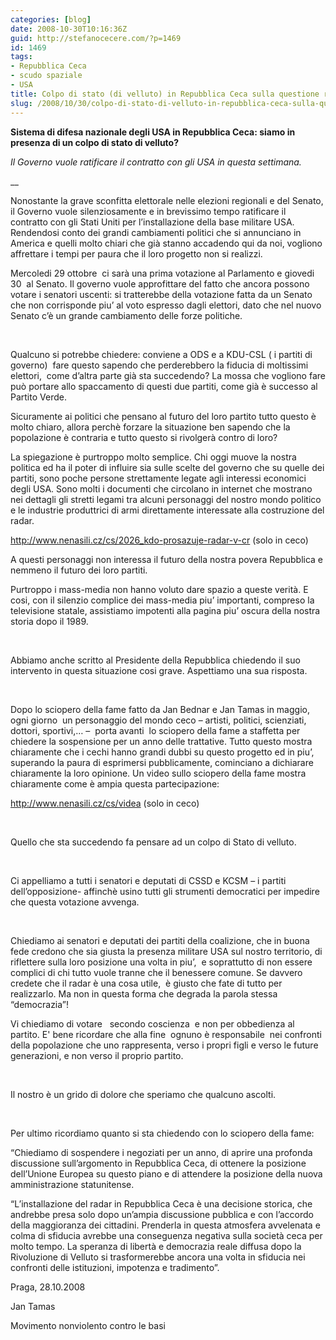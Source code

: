 ```yaml
---
categories: [blog]
date: 2008-10-30T10:16:36Z
guid: http://stefanocecere.com/?p=1469
id: 1469
tags:
- Repubblica Ceca
- scudo spaziale
- USA
title: Colpo di stato (di velluto) in Repubblica Ceca sulla questione radar?
slug: /2008/10/30/colpo-di-stato-di-velluto-in-repubblica-ceca-sulla-questione-radar/
---
```


**Sistema di difesa nazionale degli USA in Repubblica Ceca: siamo in presenza di un colpo di stato di velluto?**

_Il Governo vuole ratificare il contratto con gli USA in questa settimana._

__

Nonostante la grave sconfitta elettorale nelle elezioni regionali e del Senato, il Governo vuole silenziosamente e in brevissimo tempo ratificare il contratto con gli Stati Uniti per l’installazione della base militare USA. Rendendosi conto dei grandi cambiamenti politici che si annunciano in America e quelli molto chiari che già stanno accadendo qui da noi, vogliono affrettare i tempi per paura che il loro progetto non si realizzi.

Mercoledi 29 ottobre  ci sarà una prima votazione al Parlamento e giovedi 30  al Senato. Il governo vuole approfittare del fatto che ancora possono votare i senatori uscenti: si tratterebbe della votazione fatta da un Senato che non corrisponde piu’ al voto espresso dagli elettori, dato che nel nuovo Senato c’è un grande cambiamento delle forze politiche.

 

Qualcuno si potrebbe chiedere: conviene a ODS e a KDU-CSL ( i partiti di governo)  fare questo sapendo che perderebbero la fiducia di moltissimi elettori,  come d’altra parte già sta succedendo? La mossa che vogliono fare può portare allo spaccamento di questi due partiti, come già è successo al Partito Verde.

Sicuramente ai politici che pensano al futuro del loro partito tutto questo è molto chiaro, allora perchè forzare la situazione ben sapendo che la popolazione è contraria e tutto questo si rivolgerà contro di loro?

La spiegazione è purtroppo molto semplice. Chi oggi muove la nostra politica ed ha il poter di influire sia sulle scelte del governo che su quelle dei partiti, sono poche persone strettamente legate agli interessi economici degli USA. Sono molti i documenti che circolano in internet che mostrano nei dettagli gli stretti legami tra alcuni personaggi del nostro mondo politico e le industrie produttrici di armi direttamente interessate alla costruzione del radar.

<span><a href="http://www.nenasili.cz/cs/2026_kdo-prosazuje-radar-v-cr">http://www.nenasili.cz/cs/2026_kdo-prosazuje-radar-v-cr</a></span> (solo in ceco)

A questi personaggi non interessa il futuro della nostra povera Repubblica e nemmeno il futuro dei loro partiti.

Purtroppo i mass-media non hanno voluto dare spazio a queste verità. E cosi, con il silenzio complice dei mass-media piu’ importanti, compreso la televisione statale, assistiamo impotenti alla pagina piu’ oscura della nostra storia dopo il 1989.

 

Abbiamo anche scritto al Presidente della Repubblica chiedendo il suo intervento in questa situazione cosi grave. Aspettiamo una sua risposta.

 

Dopo lo sciopero della fame fatto da Jan Bednar e Jan Tamas in maggio, ogni giorno  un personaggio del mondo ceco – artisti, politici, scienziati, dottori, sportivi,… –  porta avanti  lo sciopero della fame a staffetta per chiedere la sospensione per un anno delle trattative. Tutto questo mostra chiaramente che i cechi hanno grandi dubbi su questo progetto ed in piu’, superando la paura di esprimersi pubblicamente, cominciano a dichiarare chiaramente la loro opinione. Un video sullo sciopero della fame mostra chiaramente come è ampia questa partecipazione:

<span><a href="http://www.nenasili.cz/cs/videa">http://www.nenasili.cz/cs/videa</a></span> (solo in ceco)

 

Quello che sta succedendo fa pensare ad un colpo di Stato di velluto.

 

Ci appelliamo a tutti i senatori e deputati di CSSD e KCSM – i partiti dell’opposizione- affinchè usino tutti gli strumenti democratici per impedire che questa votazione avvenga.

 

Chiediamo ai senatori e deputati dei partiti della coalizione, che in buona fede credono che sia giusta la presenza militare USA sul nostro territorio, di riflettere sulla loro posizione una volta in piu’,  e soprattutto di non essere complici di chi tutto vuole tranne che il benessere comune. Se davvero credete che il radar è una cosa utile,  è giusto che fate di tutto per realizzarlo. Ma non in questa forma che degrada la parola stessa “democrazia”!

Vi chiediamo di votare   secondo coscienza  e non per obbedienza al partito. E' bene ricordare che alla fine  ognuno è responsabile  nei confronti della popolazione che uno rappresenta, verso i propri figli e verso le future generazioni, e non verso il proprio partito.

 

Il nostro è un grido di dolore che speriamo che qualcuno ascolti.

 

Per ultimo ricordiamo quanto si sta chiedendo con lo sciopero della fame:

“Chiediamo di sospendere i negoziati per un anno, di aprire una profonda discussione sull’argomento in Repubblica Ceca, di ottenere la posizione dell’Unione Europea su questo piano e di attendere la posizione della nuova amministrazione statunitense.

“L’installazione del radar in Repubblica Ceca è una decisione storica, che andrebbe presa solo dopo un’ampia discussione pubblica e con l’accordo della maggioranza dei cittadini. Prenderla in questa atmosfera avvelenata e colma di sfiducia avrebbe una conseguenza negativa sulla società ceca per molto tempo. La speranza di libertà e democrazia reale diffusa dopo la Rivoluzione di Velluto si trasformerebbe ancora una volta in sfiducia nei confronti delle istituzioni, impotenza e tradimento”.

Praga, 28.10.2008

Jan Tamas
  
Movimento nonviolento contro le basi